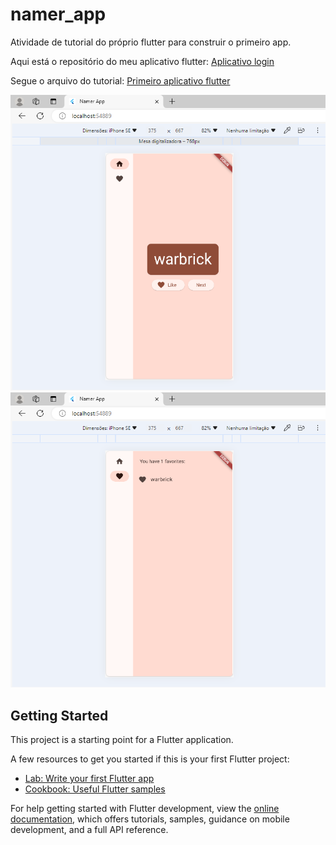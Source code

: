 # namer_app

Atividade de tutorial do próprio flutter para construir o primeiro app.

Aqui está o repositório do meu aplicativo flutter: <a href="https://github.com/FrancislaineRod/atividade-tutorial-flutter-primeiroApp">Aplicativo login</a>

Segue o arquivo do tutorial: <a href="https://codelabs.developers.google.com/codelabs/flutter-codelab-first?hl=pt-br#0">Primeiro aplicativo flutter</a>

<img src="lib/imagens/app1.png" alt="inicial">
<img src="lib/imagens/app2.png" alt="favoritos">

## Getting Started

This project is a starting point for a Flutter application.

A few resources to get you started if this is your first Flutter project:

- [Lab: Write your first Flutter app](https://docs.flutter.dev/get-started/codelab)
- [Cookbook: Useful Flutter samples](https://docs.flutter.dev/cookbook)

For help getting started with Flutter development, view the
[online documentation](https://docs.flutter.dev/), which offers tutorials,
samples, guidance on mobile development, and a full API reference.
